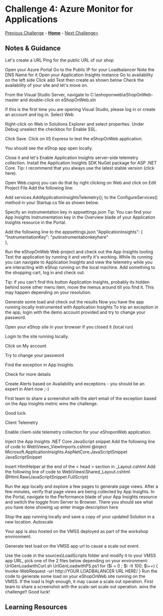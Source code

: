 # Challenge 4: Azure Monitor for Applications

[Previous Challenge](./03-Azure-Monitor-For-Virtual-Machines.md) - **[Home](../README.md)** - [Next Challenge>](./05-Azure-Monitor-For-Containers.md)

## Notes & Guidance
Let's create a URL Ping for the public URL of our shop

Open your Azure Portal
Go to the Public IP for your Loadbalancer
Note the DNS Name for it
Open your Application Insights instance
Go to availability on the left side
Click add Test then create as shown below
 Check the availability of your site and let's move on.

From the Visual Studio Server, navigate to C:\eshoponweb\eShopOnWeb-master and double-click on eShopOnWeb.sln



If this is the first time you are opening Visual Studio, please log in or create an account and log in.
Select Web


Right-click on Web in Solutions Explorer and select properties.
Under Debug unselect the checkbox for Enable SSL.


Click Save.
Click on IIS Express to test the eShopOnWeb application.

You should see the eShop app open locally.

Close it and let's Enable Application Insights server-side telemetry collection.
Install the Application Insights SDK NuGet package for ASP .NET Core.
Tip: I recommend that you always use the latest stable version (click here).

Open Web.csproj you can do that by right clicking on Web and click on Edit Project File
Add the following line:
<PackageReference  Include="Microsoft.ApplicationInsights.AspNetCore" Version="2.17.0"/>


Add services.AddApplicationInsightsTelemetry(); to the ConfigureServices() method in your Startup.cs file as shown below.


Specify an instrumentation key in appsettings.json
Tip: You can find your App Insights Instrumentation key in the Overview blade of your Application Insights resource in the Portal.



Add the following line to the appsettings.json
"ApplicationInsights": {  
	"InstrumentationKey": "putinstrumentationkeyhere"  
},  


Run the eShopOnWeb Web project and check out the App Insights tooling Test the application by running it and verify it's working.
While its running you can navigate to Application Insights and view the telemetry while you are interacting with eShop running on the local machine.
Add something to the shopping cart, log in and check out.


Tip: if you can't find this button Application Insights, probably its hidden behind some other menu item, move the menus around till you find it. This may happen depending on your resolution.



Generate some load and check out the results
Now you have the app running locally instrumented with Application Insights
To trip an exception in the app, login with the demo account provided and try to change your password.

Open your eShop site in your browser if you closed it (local run)


Login to the site running locally.


Click on My account




Try to change your password


Find the exception in App Insights


Check for more details


Create Alerts based on Availability and exceptions - you should be an expert in Alert now ;-)

First team to share a screenshot with the alert email of the exception based on the App Insights metric wins the challenge.

Good luck.

Client Telemetry

Enable client-side telemetry collection for your eShoponWeb application.

Inject the App Insights .NET Core JavaScript snippet
Add the following line of code to Web\Views\_ViewImports.cshtml
@inject Microsoft.ApplicationInsights.AspNetCore.JavaScriptSnippet JavaScriptSnippet


Insert HtmlHelper at the end of the < head > section in _Layout.cshtml
Add the following line of code to Web\Views\Shared_Layout.cshtml
@Html.Raw(JavaScriptSnippet.FullScript)


Run the app locally and explore a few pages to generate page views.
After a few minutes, verify that page views are being collected by App Insights.
In the Portal, navigate to the Performance blade of your App Insights resource and switch the toggle from Server to Browser. There you should see what you have done showing up
enter image description here

Stop the app running locally and save a copy of your updated Solution in a new location.
Autoscale

Your app is also hosted on the VMSS deployed as part of the workshop environment.

Generate test load on the VMSS app url to cause a scale out event.

Use the code in the sources\LoadScripts folder and modify it to your VMSS app URL, pick one of the 2 files below depending on your environment:
UrlGenLoadwithCurl.sh
UrlGenLoadwithPS.ps1
for (\$i = 0 ; \$i -lt 100; \$i++)
{
Invoke-WebRequest -uri http://YOUR LOADBALANCER URL HERE/
}
Run the code to generate some load on your eShopOnWeb site running on the VMSS.
If the load is high enough, it may cause a scale out operation.
First team to share a screenshot with the scale-set scale out operation. wins the challenge!! Good luck!

## Learning Resources
